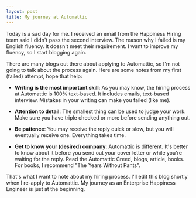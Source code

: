 ```yaml
---
layout: post
title: My journey at Automattic
---
```


Today is a sad day for me. I received an email from the Happiness Hiring team said I didn't pass the second interview. The reason why I failed is my English fluency. It doesn't meet their requirement. I want to improve my fluency, so I start blogging again.

There are many blogs out there about applying to Automattic, so I'm not going to talk about the process again. Here are some notes from my first (failed) attempt, hope that help:

* **Writing is the most important skill**: As you may know, the hiring process at Automattic is 100% text-based. It includes emails, text-based interview. Mistakes in your writing can make you failed (like me).

* **Attention to detail**: The smallest thing can be used to judge your work. Make sure you have triple checked or more before sending anything out.

* **Be patience**: You may receive the reply quick or slow, but you will eventually receive one. Everything takes time.

* **Get to know your (desired) company**: Automattic is different. It's better to know about it before you send out your cover letter or while you're waiting for the reply. Read the Automattic Creed, blogs, article, books. For books, I recommend "The Years Without Pants".

That's what I want to note about my hiring process. I'll edit this blog shortly when I re-apply to Automattic. My journey as an Enterprise Happiness Engineer is just at the beginning.
